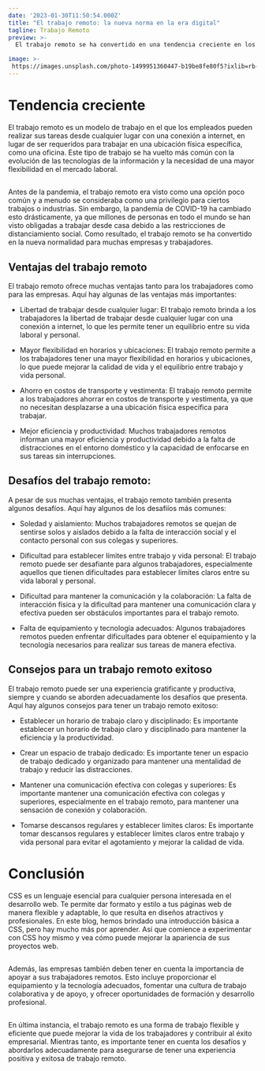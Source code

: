 ```yaml
---
date: '2023-01-30T11:50:54.000Z'
title: "El trabajo remoto: la nueva norma en la era digital"
tagline: Trabajo Remoto
preview: >-
  El trabajo remoto se ha convertido en una tendencia creciente en los últimos años, gracias a la evolución tecnológica y a la necesidad de adaptarse a los cambios en el mercado laboral. 

image: >-
 https://images.unsplash.com/photo-1499951360447-b19be8fe80f5?ixlib=rb-4.0.3&ixid=MnwxMjA3fDB8MHxwaG90by1wYWdlfHx8fGVufDB8fHx8&auto=format&fit=crop&w=1170&q=80
---
```


# Tendencia creciente

El trabajo remoto es un modelo de trabajo en el que los empleados pueden realizar sus tareas desde cualquier lugar con una conexión a internet, en lugar de ser requeridos para trabajar en una ubicación física específica, como una oficina. Este tipo de trabajo se ha vuelto más común con la evolución de las tecnologías de la información y la necesidad de una mayor flexibilidad en el mercado laboral.

##
Antes de la pandemia, el trabajo remoto era visto como una opción poco común y a menudo se consideraba como una privilegio para ciertos trabajos o industrias. Sin embargo, la pandemia de COVID-19 ha cambiado esto drásticamente, ya que millones de personas en todo el mundo se han visto obligadas a trabajar desde casa debido a las restricciones de distanciamiento social. Como resultado, el trabajo remoto se ha convertido en la nueva normalidad para muchas empresas y trabajadores.



## Ventajas del trabajo remoto

El trabajo remoto ofrece muchas ventajas tanto para los trabajadores como para las empresas. Aquí hay algunas de las ventajas más importantes:

- Libertad de trabajar desde cualquier lugar: El trabajo remoto brinda a los trabajadores la libertad de trabajar desde cualquier lugar con una conexión a internet, lo que les permite tener un equilibrio entre su vida laboral y personal.

- Mayor flexibilidad en horarios y ubicaciones: El trabajo remoto permite a los trabajadores tener una mayor flexibilidad en horarios y ubicaciones, lo que puede mejorar la calidad de vida y el equilibrio entre trabajo y vida personal.

- Ahorro en costos de transporte y vestimenta: El trabajo remoto permite a los trabajadores ahorrar en costos de transporte y vestimenta, ya que no necesitan desplazarse a una ubicación física específica para trabajar.

- Mejor eficiencia y productividad: Muchos trabajadores remotos informan una mayor eficiencia y productividad debido a la falta de distracciones en el entorno doméstico y la capacidad de enfocarse en sus tareas sin interrupciones.

## Desafíos del trabajo remoto:

A pesar de sus muchas ventajas, el trabajo remoto también presenta algunos desafíos. Aquí hay algunos de los desafííos más comunes:

- Soledad y aislamiento: Muchos trabajadores remotos se quejan de sentirse solos y aislados debido a la falta de interacción social y el contacto personal con sus colegas y superiores.

- Dificultad para establecer límites entre trabajo y vida personal: El trabajo remoto puede ser desafiante para algunos trabajadores, especialmente aquellos que tienen dificultades para establecer límites claros entre su vida laboral y personal.

- Dificultad para mantener la comunicación y la colaboración: La falta de interacción física y la dificultad para mantener una comunicación clara y efectiva pueden ser obstáculos importantes para el trabajo remoto.

- Falta de equipamiento y tecnología adecuados: Algunos trabajadores remotos pueden enfrentar dificultades para obtener el equipamiento y la tecnología necesarios para realizar sus tareas de manera efectiva.

## Consejos para un trabajo remoto exitoso 

El trabajo remoto puede ser una experiencia gratificante y productiva, siempre y cuando se aborden adecuadamente los desafíos que presenta. Aquí hay algunos consejos para tener un trabajo remoto exitoso:

- Establecer un horario de trabajo claro y disciplinado: Es importante establecer un horario de trabajo claro y disciplinado para mantener la eficiencia y la productividad.

- Crear un espacio de trabajo dedicado: Es importante tener un espacio de trabajo dedicado y organizado para mantener una mentalidad de trabajo y reducir las distracciones.

- Mantener una comunicación efectiva con colegas y superiores: Es importante mantener una comunicación efectiva con colegas y superiores, especialmente en el trabajo remoto, para mantener una sensación de conexión y colaboración.

- Tomarse descansos regulares y establecer límites claros: Es importante tomar descansos regulares y establecer límites claros entre trabajo y vida personal para evitar el agotamiento y mejorar la calidad de vida.


# Conclusión


CSS es un lenguaje esencial para cualquier persona interesada en el desarrollo web. Te permite dar formato y estilo a tus páginas web de manera flexible y adaptable, lo que resulta en diseños atractivos y profesionales. En este blog, hemos brindado una introducción básica a CSS, pero hay mucho más por aprender. Así que comience a experimentar con CSS hoy mismo y vea cómo puede mejorar la apariencia de sus proyectos web.

## 
Además, las empresas también deben tener en cuenta la importancia de apoyar a sus trabajadores remotos. Esto incluye proporcionar el equipamiento y la tecnología adecuados, fomentar una cultura de trabajo colaborativa y de apoyo, y ofrecer oportunidades de formación y desarrollo profesional.

##
En última instancia, el trabajo remoto es una forma de trabajo flexible y eficiente que puede mejorar la vida de los trabajadores y contribuir al éxito empresarial. Mientras tanto, es importante tener en cuenta los desafíos y abordarlos adecuadamente para asegurarse de tener una experiencia positiva y exitosa de trabajo remoto.
